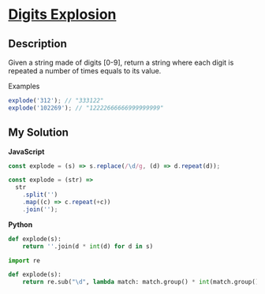 # [Digits Explosion](https://www.codewars.com/kata/585b1fafe08bae9988000314)

## Description

Given a string made of digits [0-9], return a string where each digit is repeated a number of times equals to its value.

Examples

```js
explode('312'); // "333122"
explode('102269'); // "12222666666999999999"
```

## My Solution

**JavaScript**

```js
const explode = (s) => s.replace(/\d/g, (d) => d.repeat(d));
```

```js
const explode = (str) =>
  str
    .split('')
    .map((c) => c.repeat(+c))
    .join('');
```

**Python**

```py
def explode(s):
    return ''.join(d * int(d) for d in s)
```

```py
import re

def explode(s):
    return re.sub("\d", lambda match: match.group() * int(match.group()) , s)
```
